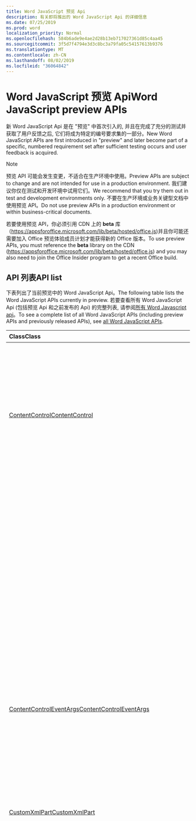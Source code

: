 ```yaml
---
title: Word JavaScript 预览 Api
description: 有关即将推出的 Word JavaScript Api 的详细信息
ms.date: 07/25/2019
ms.prod: word
localization_priority: Normal
ms.openlocfilehash: 584b6ade9e4ae2d28b13eb717027361d85c4aa45
ms.sourcegitcommit: 3f5d7f4794e3d3c8bc3a79fa05c54157613b9376
ms.translationtype: MT
ms.contentlocale: zh-CN
ms.lasthandoff: 08/02/2019
ms.locfileid: "36064842"
---
```

# <a name="word-javascript-preview-apis"></a><span data-ttu-id="99045-103">Word JavaScript 预览 Api</span><span class="sxs-lookup"><span data-stu-id="99045-103">Word JavaScript preview APIs</span></span>

<span data-ttu-id="99045-104">新 Word JavaScript Api 是在 "预览" 中首次引入的, 并且在完成了充分的测试并获取了用户反馈之后, 它们将成为特定的编号要求集的一部分。</span><span class="sxs-lookup"><span data-stu-id="99045-104">New Word JavaScript APIs are first introduced in "preview" and later become part of a specific, numbered requirement set after sufficient testing occurs and user feedback is acquired.</span></span>

> [!NOTE]
> <span data-ttu-id="99045-105">预览 API 可能会发生变更，不适合在生产环境中使用。</span><span class="sxs-lookup"><span data-stu-id="99045-105">Preview APIs are subject to change and are not intended for use in a production environment.</span></span> <span data-ttu-id="99045-106">我们建议你仅在测试和开发环境中试用它们。</span><span class="sxs-lookup"><span data-stu-id="99045-106">We recommend that you try them out in test and development environments only.</span></span> <span data-ttu-id="99045-107">不要在生产环境或业务关键型文档中使用预览 API。</span><span class="sxs-lookup"><span data-stu-id="99045-107">Do not use preview APIs in a production environment or within business-critical documents.</span></span>
>
> <span data-ttu-id="99045-108">若要使用预览 API，你必须引用 CDN 上的 **beta** 库（https://appsforoffice.microsoft.com/lib/beta/hosted/office.js)并且你可能还需要加入 Office 预览体验成员计划才能获得新的 Office 版本。</span><span class="sxs-lookup"><span data-stu-id="99045-108">To use preview APIs, you must reference the **beta** library on the CDN (https://appsforoffice.microsoft.com/lib/beta/hosted/office.js) and you may also need to join the Office Insider program to get a recent Office build.</span></span>

## <a name="api-list"></a><span data-ttu-id="99045-109">API 列表</span><span class="sxs-lookup"><span data-stu-id="99045-109">API list</span></span>

<span data-ttu-id="99045-110">下表列出了当前预览中的 Word JavaScript Api。</span><span class="sxs-lookup"><span data-stu-id="99045-110">The following table lists the Word JavaScript APIs currently in preview.</span></span> <span data-ttu-id="99045-111">若要查看所有 Word JavaScript Api (包括预览 Api 和之前发布的 Api) 的完整列表, 请参阅[所有 Word Javascript api](/javascript/api/word?view=word-js-preview)。</span><span class="sxs-lookup"><span data-stu-id="99045-111">To see a complete list of all Word JavaScript APIs (including preview APIs and previously released APIs), see [all Word JavaScript APIs](/javascript/api/word?view=word-js-preview).</span></span>

| <span data-ttu-id="99045-112">Class</span><span class="sxs-lookup"><span data-stu-id="99045-112">Class</span></span> | <span data-ttu-id="99045-113">域</span><span class="sxs-lookup"><span data-stu-id="99045-113">Fields</span></span> | <span data-ttu-id="99045-114">说明</span><span class="sxs-lookup"><span data-stu-id="99045-114">Description</span></span> |
|:---|:---|:---|
|[<span data-ttu-id="99045-115">ContentControl</span><span class="sxs-lookup"><span data-stu-id="99045-115">ContentControl</span></span>](/javascript/api/word/word.contentcontrol)|[<span data-ttu-id="99045-116">onDataChanged</span><span class="sxs-lookup"><span data-stu-id="99045-116">onDataChanged</span></span>](/javascript/api/word/word.contentcontrol#ondatachanged)|<span data-ttu-id="99045-117">更改内容控件中的数据时发生。</span><span class="sxs-lookup"><span data-stu-id="99045-117">Occurs when data within the content control are changed.</span></span> <span data-ttu-id="99045-118">若要获取新文本, 请在处理程序中加载此内容控件。</span><span class="sxs-lookup"><span data-stu-id="99045-118">To get the new text, load this content control in the handler.</span></span> <span data-ttu-id="99045-119">若要获取旧文本, 请不要加载它。</span><span class="sxs-lookup"><span data-stu-id="99045-119">To get the old text, do not load it.</span></span>|
||[<span data-ttu-id="99045-120">onDeleted</span><span class="sxs-lookup"><span data-stu-id="99045-120">onDeleted</span></span>](/javascript/api/word/word.contentcontrol#ondeleted)|<span data-ttu-id="99045-121">删除内容控件时发生。</span><span class="sxs-lookup"><span data-stu-id="99045-121">Occurs when the content control is deleted.</span></span> <span data-ttu-id="99045-122">请勿在处理程序中加载此内容控件, 否则将无法获取其原始属性。</span><span class="sxs-lookup"><span data-stu-id="99045-122">Do not load this content control in the handler, otherwise you won't be able to get its original properties.</span></span>|
||[<span data-ttu-id="99045-123">onSelectionChanged</span><span class="sxs-lookup"><span data-stu-id="99045-123">onSelectionChanged</span></span>](/javascript/api/word/word.contentcontrol#onselectionchanged)|<span data-ttu-id="99045-124">在内容控件中的选定内容更改时发生。</span><span class="sxs-lookup"><span data-stu-id="99045-124">Occurs when selection within the content control is changed.</span></span>|
|[<span data-ttu-id="99045-125">ContentControlEventArgs</span><span class="sxs-lookup"><span data-stu-id="99045-125">ContentControlEventArgs</span></span>](/javascript/api/word/word.contentcontroleventargs)|[<span data-ttu-id="99045-126">contentControl</span><span class="sxs-lookup"><span data-stu-id="99045-126">contentControl</span></span>](/javascript/api/word/word.contentcontroleventargs#contentcontrol)|<span data-ttu-id="99045-127">引发事件的对象。</span><span class="sxs-lookup"><span data-stu-id="99045-127">The object that raised the event.</span></span> <span data-ttu-id="99045-128">加载此对象以获取其属性。</span><span class="sxs-lookup"><span data-stu-id="99045-128">Load this object to get its properties.</span></span>|
||[<span data-ttu-id="99045-129">eventType</span><span class="sxs-lookup"><span data-stu-id="99045-129">eventType</span></span>](/javascript/api/word/word.contentcontroleventargs#eventtype)|<span data-ttu-id="99045-130">事件类型。</span><span class="sxs-lookup"><span data-stu-id="99045-130">The event type.</span></span> <span data-ttu-id="99045-131">有关详细信息, 请参阅 "事件"。</span><span class="sxs-lookup"><span data-stu-id="99045-131">See Word.EventType for details.</span></span>|
|[<span data-ttu-id="99045-132">CustomXmlPart</span><span class="sxs-lookup"><span data-stu-id="99045-132">CustomXmlPart</span></span>](/javascript/api/word/word.customxmlpart)|[<span data-ttu-id="99045-133">delete()</span><span class="sxs-lookup"><span data-stu-id="99045-133">delete()</span></span>](/javascript/api/word/word.customxmlpart#delete--)|<span data-ttu-id="99045-134">删除自定义 XML 部件。</span><span class="sxs-lookup"><span data-stu-id="99045-134">Deletes the custom XML part.</span></span>|
||[<span data-ttu-id="99045-135">deleteAttribute (xpath: string, namespaceMappings: any, name: string)</span><span class="sxs-lookup"><span data-stu-id="99045-135">deleteAttribute(xpath: string, namespaceMappings: any, name: string)</span></span>](/javascript/api/word/word.customxmlpart#deleteattribute-xpath--namespacemappings--name-)|<span data-ttu-id="99045-136">从 xpath 标识的元素中删除具有给定名称的属性。</span><span class="sxs-lookup"><span data-stu-id="99045-136">Deletes an attribute with the given name from the element identified by xpath.</span></span>|
||[<span data-ttu-id="99045-137">deleteElement (xpath: string, namespaceMappings: any)</span><span class="sxs-lookup"><span data-stu-id="99045-137">deleteElement(xpath: string, namespaceMappings: any)</span></span>](/javascript/api/word/word.customxmlpart#deleteelement-xpath--namespacemappings-)|<span data-ttu-id="99045-138">删除由 xpath 标识的元素。</span><span class="sxs-lookup"><span data-stu-id="99045-138">Deletes the element identified by xpath.</span></span>|
||[<span data-ttu-id="99045-139">getXml()</span><span class="sxs-lookup"><span data-stu-id="99045-139">getXml()</span></span>](/javascript/api/word/word.customxmlpart#getxml--)|<span data-ttu-id="99045-140">获取自定义 XML 部件的完整 XML 内容。</span><span class="sxs-lookup"><span data-stu-id="99045-140">Gets the full XML content of the custom XML part.</span></span>|
||[<span data-ttu-id="99045-141">insertAttribute (xpath: string, namespaceMappings: any, name: string, value: string)</span><span class="sxs-lookup"><span data-stu-id="99045-141">insertAttribute(xpath: string, namespaceMappings: any, name: string, value: string)</span></span>](/javascript/api/word/word.customxmlpart#insertattribute-xpath--namespacemappings--name--value-)|<span data-ttu-id="99045-142">将具有给定名称和值的属性插入到由 xpath 标识的元素中。</span><span class="sxs-lookup"><span data-stu-id="99045-142">Inserts an attribute with the given name and value to the element identified by xpath.</span></span>|
||[<span data-ttu-id="99045-143">insertElement (xpath: string, xml: string, namespaceMappings: any, index？: number)</span><span class="sxs-lookup"><span data-stu-id="99045-143">insertElement(xpath: string, xml: string, namespaceMappings: any, index?: number)</span></span>](/javascript/api/word/word.customxmlpart#insertelement-xpath--xml--namespacemappings--index-)|<span data-ttu-id="99045-144">在子位置索引处的 xpath 标识的父元素下插入给定的 XML。</span><span class="sxs-lookup"><span data-stu-id="99045-144">Inserts the given XML under the parent element identified by xpath at child position index.</span></span>|
||[<span data-ttu-id="99045-145">查询 (xpath: string, namespaceMappings: any)</span><span class="sxs-lookup"><span data-stu-id="99045-145">query(xpath: string, namespaceMappings: any)</span></span>](/javascript/api/word/word.customxmlpart#query-xpath--namespacemappings-)|<span data-ttu-id="99045-146">查询自定义 XML 部件的 XML 内容。</span><span class="sxs-lookup"><span data-stu-id="99045-146">Queries the XML content of the custom XML part.</span></span>|
||[<span data-ttu-id="99045-147">id</span><span class="sxs-lookup"><span data-stu-id="99045-147">id</span></span>](/javascript/api/word/word.customxmlpart#id)|<span data-ttu-id="99045-148">获取自定义 XML 部件的 ID。</span><span class="sxs-lookup"><span data-stu-id="99045-148">Gets the ID of the custom XML part.</span></span> <span data-ttu-id="99045-149">只读。</span><span class="sxs-lookup"><span data-stu-id="99045-149">Read only.</span></span>|
||[<span data-ttu-id="99045-150">namespaceUri</span><span class="sxs-lookup"><span data-stu-id="99045-150">namespaceUri</span></span>](/javascript/api/word/word.customxmlpart#namespaceuri)|<span data-ttu-id="99045-151">获取自定义 XML 部件的命名空间 URI。</span><span class="sxs-lookup"><span data-stu-id="99045-151">Gets the namespace URI of the custom XML part.</span></span> <span data-ttu-id="99045-152">只读。</span><span class="sxs-lookup"><span data-stu-id="99045-152">Read only.</span></span>|
||[<span data-ttu-id="99045-153">setXml (xml: string)</span><span class="sxs-lookup"><span data-stu-id="99045-153">setXml(xml: string)</span></span>](/javascript/api/word/word.customxmlpart#setxml-xml-)|<span data-ttu-id="99045-154">设置自定义 XML 部件的完整 XML 内容。</span><span class="sxs-lookup"><span data-stu-id="99045-154">Sets the full XML content of the custom XML part.</span></span>|
||[<span data-ttu-id="99045-155">updateAttribute (xpath: string, namespaceMappings: any, name: string, value: string)</span><span class="sxs-lookup"><span data-stu-id="99045-155">updateAttribute(xpath: string, namespaceMappings: any, name: string, value: string)</span></span>](/javascript/api/word/word.customxmlpart#updateattribute-xpath--namespacemappings--name--value-)|<span data-ttu-id="99045-156">使用由 xpath 标识的元素的给定名称更新属性的值。</span><span class="sxs-lookup"><span data-stu-id="99045-156">Updates the value of an attribute with the given name of the element identified by xpath.</span></span>|
||[<span data-ttu-id="99045-157">updateElement (xpath: string, xml: string, namespaceMappings: any)</span><span class="sxs-lookup"><span data-stu-id="99045-157">updateElement(xpath: string, xml: string, namespaceMappings: any)</span></span>](/javascript/api/word/word.customxmlpart#updateelement-xpath--xml--namespacemappings-)|<span data-ttu-id="99045-158">更新由 xpath 标识的元素的 XML。</span><span class="sxs-lookup"><span data-stu-id="99045-158">Updates the XML of the element identified by xpath.</span></span>|
|[<span data-ttu-id="99045-159">CustomXmlPartCollection</span><span class="sxs-lookup"><span data-stu-id="99045-159">CustomXmlPartCollection</span></span>](/javascript/api/word/word.customxmlpartcollection)|[<span data-ttu-id="99045-160">add (xml: string)</span><span class="sxs-lookup"><span data-stu-id="99045-160">add(xml: string)</span></span>](/javascript/api/word/word.customxmlpartcollection#add-xml-)|<span data-ttu-id="99045-161">向文档中添加新的自定义 XML 部件。</span><span class="sxs-lookup"><span data-stu-id="99045-161">Adds a new custom XML part to the document.</span></span>|
||[<span data-ttu-id="99045-162">getByNamespace (namespaceUri: string)</span><span class="sxs-lookup"><span data-stu-id="99045-162">getByNamespace(namespaceUri: string)</span></span>](/javascript/api/word/word.customxmlpartcollection#getbynamespace-namespaceuri-)|<span data-ttu-id="99045-163">获取其命名空间匹配给定命名空间的自定义 XML 部件的新作用域内集合。</span><span class="sxs-lookup"><span data-stu-id="99045-163">Gets a new scoped collection of custom XML parts whose namespaces match the given namespace.</span></span>|
||[<span data-ttu-id="99045-164">getCount()</span><span class="sxs-lookup"><span data-stu-id="99045-164">getCount()</span></span>](/javascript/api/word/word.customxmlpartcollection#getcount--)|<span data-ttu-id="99045-165">获取集合中项的数目。</span><span class="sxs-lookup"><span data-stu-id="99045-165">Gets the number of items in the collection.</span></span>|
||[<span data-ttu-id="99045-166">getItem(id: string)</span><span class="sxs-lookup"><span data-stu-id="99045-166">getItem(id: string)</span></span>](/javascript/api/word/word.customxmlpartcollection#getitem-id-)|<span data-ttu-id="99045-167">获取基于其 ID 的自定义 XML 部件。</span><span class="sxs-lookup"><span data-stu-id="99045-167">Gets a custom XML part based on its ID.</span></span> <span data-ttu-id="99045-168">只读。</span><span class="sxs-lookup"><span data-stu-id="99045-168">Read only.</span></span>|
||[<span data-ttu-id="99045-169">getItemOrNullObject(id: string)</span><span class="sxs-lookup"><span data-stu-id="99045-169">getItemOrNullObject(id: string)</span></span>](/javascript/api/word/word.customxmlpartcollection#getitemornullobject-id-)|<span data-ttu-id="99045-170">获取基于其 ID 的自定义 XML 部件。</span><span class="sxs-lookup"><span data-stu-id="99045-170">Gets a custom XML part based on its ID.</span></span> <span data-ttu-id="99045-171">如果 CustomXmlPart 不存在, 则返回 null 对象。</span><span class="sxs-lookup"><span data-stu-id="99045-171">Returns a null object if the CustomXmlPart does not exist.</span></span>|
||[<span data-ttu-id="99045-172">items</span><span class="sxs-lookup"><span data-stu-id="99045-172">items</span></span>](/javascript/api/word/word.customxmlpartcollection#items)|<span data-ttu-id="99045-173">获取此集合中已加载的子项。</span><span class="sxs-lookup"><span data-stu-id="99045-173">Gets the loaded child items in this collection.</span></span>|
|[<span data-ttu-id="99045-174">CustomXmlPartScopedCollection</span><span class="sxs-lookup"><span data-stu-id="99045-174">CustomXmlPartScopedCollection</span></span>](/javascript/api/word/word.customxmlpartscopedcollection)|[<span data-ttu-id="99045-175">getCount()</span><span class="sxs-lookup"><span data-stu-id="99045-175">getCount()</span></span>](/javascript/api/word/word.customxmlpartscopedcollection#getcount--)|<span data-ttu-id="99045-176">获取集合中项的数目。</span><span class="sxs-lookup"><span data-stu-id="99045-176">Gets the number of items in the collection.</span></span>|
||[<span data-ttu-id="99045-177">getItem(id: string)</span><span class="sxs-lookup"><span data-stu-id="99045-177">getItem(id: string)</span></span>](/javascript/api/word/word.customxmlpartscopedcollection#getitem-id-)|<span data-ttu-id="99045-178">获取基于其 ID 的自定义 XML 部件。</span><span class="sxs-lookup"><span data-stu-id="99045-178">Gets a custom XML part based on its ID.</span></span> <span data-ttu-id="99045-179">只读。</span><span class="sxs-lookup"><span data-stu-id="99045-179">Read only.</span></span>|
||[<span data-ttu-id="99045-180">getItemOrNullObject(id: string)</span><span class="sxs-lookup"><span data-stu-id="99045-180">getItemOrNullObject(id: string)</span></span>](/javascript/api/word/word.customxmlpartscopedcollection#getitemornullobject-id-)|<span data-ttu-id="99045-181">获取基于其 ID 的自定义 XML 部件。</span><span class="sxs-lookup"><span data-stu-id="99045-181">Gets a custom XML part based on its ID.</span></span> <span data-ttu-id="99045-182">如果 CustomXmlPart 在集合中不存在, 则返回 null 对象。</span><span class="sxs-lookup"><span data-stu-id="99045-182">Returns a null object if the CustomXmlPart does not exist in the collection.</span></span>|
||[<span data-ttu-id="99045-183">getOnlyItem()</span><span class="sxs-lookup"><span data-stu-id="99045-183">getOnlyItem()</span></span>](/javascript/api/word/word.customxmlpartscopedcollection#getonlyitem--)|<span data-ttu-id="99045-184">如果集合仅包含一个项，则此方法返回该项。</span><span class="sxs-lookup"><span data-stu-id="99045-184">If the collection contains exactly one item, this method returns it.</span></span> <span data-ttu-id="99045-185">否则, 此方法将产生错误。</span><span class="sxs-lookup"><span data-stu-id="99045-185">Otherwise, this method produces an error.</span></span>|
||[<span data-ttu-id="99045-186">getOnlyItemOrNullObject()</span><span class="sxs-lookup"><span data-stu-id="99045-186">getOnlyItemOrNullObject()</span></span>](/javascript/api/word/word.customxmlpartscopedcollection#getonlyitemornullobject--)|<span data-ttu-id="99045-187">如果集合仅包含一个项，则此方法返回该项。</span><span class="sxs-lookup"><span data-stu-id="99045-187">If the collection contains exactly one item, this method returns it.</span></span> <span data-ttu-id="99045-188">否则, 此方法将返回 null 对象。</span><span class="sxs-lookup"><span data-stu-id="99045-188">Otherwise, this method returns a null object.</span></span>|
||[<span data-ttu-id="99045-189">items</span><span class="sxs-lookup"><span data-stu-id="99045-189">items</span></span>](/javascript/api/word/word.customxmlpartscopedcollection#items)|<span data-ttu-id="99045-190">获取此集合中已加载的子项。</span><span class="sxs-lookup"><span data-stu-id="99045-190">Gets the loaded child items in this collection.</span></span>|
|[<span data-ttu-id="99045-191">Document</span><span class="sxs-lookup"><span data-stu-id="99045-191">Document</span></span>](/javascript/api/word/word.document)|[<span data-ttu-id="99045-192">deleteBookmark (name: string)</span><span class="sxs-lookup"><span data-stu-id="99045-192">deleteBookmark(name: string)</span></span>](/javascript/api/word/word.document#deletebookmark-name-)|<span data-ttu-id="99045-193">从文档中删除书签 (如果存在)。</span><span class="sxs-lookup"><span data-stu-id="99045-193">Deletes a bookmark, if exists, from the document.</span></span>|
||[<span data-ttu-id="99045-194">getBookmarkRange (name: string)</span><span class="sxs-lookup"><span data-stu-id="99045-194">getBookmarkRange(name: string)</span></span>](/javascript/api/word/word.document#getbookmarkrange-name-)|<span data-ttu-id="99045-195">获取书签的范围。</span><span class="sxs-lookup"><span data-stu-id="99045-195">Gets a bookmark's range.</span></span> <span data-ttu-id="99045-196">如果书签不存在, 则引发。</span><span class="sxs-lookup"><span data-stu-id="99045-196">Throws if the bookmark does not exist.</span></span>|
||[<span data-ttu-id="99045-197">getBookmarkRangeOrNullObject (name: string)</span><span class="sxs-lookup"><span data-stu-id="99045-197">getBookmarkRangeOrNullObject(name: string)</span></span>](/javascript/api/word/word.document#getbookmarkrangeornullobject-name-)|<span data-ttu-id="99045-198">获取书签的范围。</span><span class="sxs-lookup"><span data-stu-id="99045-198">Gets a bookmark's range.</span></span> <span data-ttu-id="99045-199">如果书签不存在, 则返回 null 对象。</span><span class="sxs-lookup"><span data-stu-id="99045-199">Returns a null object if the bookmark does not exist.</span></span>|
||[<span data-ttu-id="99045-200">customXmlParts</span><span class="sxs-lookup"><span data-stu-id="99045-200">customXmlParts</span></span>](/javascript/api/word/word.document#customxmlparts)|<span data-ttu-id="99045-201">获取文档中的自定义 XML 部件。</span><span class="sxs-lookup"><span data-stu-id="99045-201">Gets the custom XML parts in the document.</span></span> <span data-ttu-id="99045-202">只读。</span><span class="sxs-lookup"><span data-stu-id="99045-202">Read-only.</span></span>|
||[<span data-ttu-id="99045-203">onContentControlAdded</span><span class="sxs-lookup"><span data-stu-id="99045-203">onContentControlAdded</span></span>](/javascript/api/word/word.document#oncontentcontroladded)|<span data-ttu-id="99045-204">添加内容控件时发生。</span><span class="sxs-lookup"><span data-stu-id="99045-204">Occurs when a content control is added.</span></span> <span data-ttu-id="99045-205">在处理程序中运行 context () 以获取新内容控件的属性。</span><span class="sxs-lookup"><span data-stu-id="99045-205">Run context.sync() in the handler to get the new content control's properties.</span></span>|
||[<span data-ttu-id="99045-206">settings</span><span class="sxs-lookup"><span data-stu-id="99045-206">settings</span></span>](/javascript/api/word/word.document#settings)|<span data-ttu-id="99045-207">获取文档中的加载项设置。</span><span class="sxs-lookup"><span data-stu-id="99045-207">Gets the add-in's settings in the document.</span></span> <span data-ttu-id="99045-208">只读。</span><span class="sxs-lookup"><span data-stu-id="99045-208">Read-only.</span></span>|
|[<span data-ttu-id="99045-209">DocumentCreated</span><span class="sxs-lookup"><span data-stu-id="99045-209">DocumentCreated</span></span>](/javascript/api/word/word.documentcreated)|[<span data-ttu-id="99045-210">deleteBookmark (name: string)</span><span class="sxs-lookup"><span data-stu-id="99045-210">deleteBookmark(name: string)</span></span>](/javascript/api/word/word.documentcreated#deletebookmark-name-)|<span data-ttu-id="99045-211">从文档中删除书签 (如果存在)。</span><span class="sxs-lookup"><span data-stu-id="99045-211">Deletes a bookmark, if exists, from the document.</span></span>|
||[<span data-ttu-id="99045-212">getBookmarkRange (name: string)</span><span class="sxs-lookup"><span data-stu-id="99045-212">getBookmarkRange(name: string)</span></span>](/javascript/api/word/word.documentcreated#getbookmarkrange-name-)|<span data-ttu-id="99045-213">获取书签的范围。</span><span class="sxs-lookup"><span data-stu-id="99045-213">Gets a bookmark's range.</span></span> <span data-ttu-id="99045-214">如果书签不存在, 则引发。</span><span class="sxs-lookup"><span data-stu-id="99045-214">Throws if the bookmark does not exist.</span></span>|
||[<span data-ttu-id="99045-215">getBookmarkRangeOrNullObject (name: string)</span><span class="sxs-lookup"><span data-stu-id="99045-215">getBookmarkRangeOrNullObject(name: string)</span></span>](/javascript/api/word/word.documentcreated#getbookmarkrangeornullobject-name-)|<span data-ttu-id="99045-216">获取书签的范围。</span><span class="sxs-lookup"><span data-stu-id="99045-216">Gets a bookmark's range.</span></span> <span data-ttu-id="99045-217">如果书签不存在, 则返回 null 对象。</span><span class="sxs-lookup"><span data-stu-id="99045-217">Returns a null object if the bookmark does not exist.</span></span>|
||[<span data-ttu-id="99045-218">customXmlParts</span><span class="sxs-lookup"><span data-stu-id="99045-218">customXmlParts</span></span>](/javascript/api/word/word.documentcreated#customxmlparts)|<span data-ttu-id="99045-219">获取文档中的自定义 XML 部件。</span><span class="sxs-lookup"><span data-stu-id="99045-219">Gets the custom XML parts in the document.</span></span> <span data-ttu-id="99045-220">只读。</span><span class="sxs-lookup"><span data-stu-id="99045-220">Read-only.</span></span>|
||[<span data-ttu-id="99045-221">settings</span><span class="sxs-lookup"><span data-stu-id="99045-221">settings</span></span>](/javascript/api/word/word.documentcreated#settings)|<span data-ttu-id="99045-222">获取文档中的加载项设置。</span><span class="sxs-lookup"><span data-stu-id="99045-222">Gets the add-in's settings in the document.</span></span> <span data-ttu-id="99045-223">只读。</span><span class="sxs-lookup"><span data-stu-id="99045-223">Read-only.</span></span>|
|[<span data-ttu-id="99045-224">InlinePicture</span><span class="sxs-lookup"><span data-stu-id="99045-224">InlinePicture</span></span>](/javascript/api/word/word.inlinepicture)|[<span data-ttu-id="99045-225">imageFormat</span><span class="sxs-lookup"><span data-stu-id="99045-225">imageFormat</span></span>](/javascript/api/word/word.inlinepicture#imageformat)|<span data-ttu-id="99045-226">获取嵌入式图像的格式。</span><span class="sxs-lookup"><span data-stu-id="99045-226">Gets the format of the inline image.</span></span> <span data-ttu-id="99045-227">只读。</span><span class="sxs-lookup"><span data-stu-id="99045-227">Read-only.</span></span>|
|[<span data-ttu-id="99045-228">List</span><span class="sxs-lookup"><span data-stu-id="99045-228">List</span></span>](/javascript/api/word/word.list)|[<span data-ttu-id="99045-229">getLevelFont (level: 数字)</span><span class="sxs-lookup"><span data-stu-id="99045-229">getLevelFont(level: number)</span></span>](/javascript/api/word/word.list#getlevelfont-level-)|<span data-ttu-id="99045-230">获取列表中指定级别的项目符号、编号或图片的字体。</span><span class="sxs-lookup"><span data-stu-id="99045-230">Gets the font of the bullet, number or picture at the specified level in the list.</span></span>|
||[<span data-ttu-id="99045-231">getLevelPicture (level: 数字)</span><span class="sxs-lookup"><span data-stu-id="99045-231">getLevelPicture(level: number)</span></span>](/javascript/api/word/word.list#getlevelpicture-level-)|<span data-ttu-id="99045-232">获取列表中指定级别的图片的 base64 编码的字符串表示形式。</span><span class="sxs-lookup"><span data-stu-id="99045-232">Gets the base64 encoded string representation of the picture at the specified level in the list.</span></span>|
||[<span data-ttu-id="99045-233">resetLevelFont (level: number, resetFontName？: boolean)</span><span class="sxs-lookup"><span data-stu-id="99045-233">resetLevelFont(level: number, resetFontName?: boolean)</span></span>](/javascript/api/word/word.list#resetlevelfont-level--resetfontname-)|<span data-ttu-id="99045-234">重置列表中指定级别的项目符号、编号或图片的字体。</span><span class="sxs-lookup"><span data-stu-id="99045-234">Resets the font of the bullet, number or picture at the specified level in the list.</span></span>|
||[<span data-ttu-id="99045-235">setLevelPicture (level: number, base64EncodedImage？: string)</span><span class="sxs-lookup"><span data-stu-id="99045-235">setLevelPicture(level: number, base64EncodedImage?: string)</span></span>](/javascript/api/word/word.list#setlevelpicture-level--base64encodedimage-)|<span data-ttu-id="99045-236">设置列表中指定级别的图片。</span><span class="sxs-lookup"><span data-stu-id="99045-236">Sets the picture at the specified level in the list.</span></span>|
|[<span data-ttu-id="99045-237">Range</span><span class="sxs-lookup"><span data-stu-id="99045-237">Range</span></span>](/javascript/api/word/word.range)|[<span data-ttu-id="99045-238">getBookmarks (includeHidden？: 布尔值, includeAdjacent？: 布尔值)</span><span class="sxs-lookup"><span data-stu-id="99045-238">getBookmarks(includeHidden?: boolean, includeAdjacent?: boolean)</span></span>](/javascript/api/word/word.range#getbookmarks-includehidden--includeadjacent-)|<span data-ttu-id="99045-239">获取或覆盖区域中所有书签的名称。</span><span class="sxs-lookup"><span data-stu-id="99045-239">Gets the names all bookmarks in or overlapping the range.</span></span> <span data-ttu-id="99045-240">如果书签的名称以下划线字符开头, 则隐藏该书签。</span><span class="sxs-lookup"><span data-stu-id="99045-240">A bookmark is hidden if its name starts with the underscore character.</span></span>|
||[<span data-ttu-id="99045-241">insertBookmark (name: string)</span><span class="sxs-lookup"><span data-stu-id="99045-241">insertBookmark(name: string)</span></span>](/javascript/api/word/word.range#insertbookmark-name-)|<span data-ttu-id="99045-242">在区域中插入书签。</span><span class="sxs-lookup"><span data-stu-id="99045-242">Inserts a bookmark on the range.</span></span> <span data-ttu-id="99045-243">如果同一名称的书签存在于某个位置, 则首先将其删除。</span><span class="sxs-lookup"><span data-stu-id="99045-243">If a bookmark of the same name exists somewhere, it is deleted first.</span></span>|
|[<span data-ttu-id="99045-244">设置</span><span class="sxs-lookup"><span data-stu-id="99045-244">Setting</span></span>](/javascript/api/word/word.setting)|[<span data-ttu-id="99045-245">delete()</span><span class="sxs-lookup"><span data-stu-id="99045-245">delete()</span></span>](/javascript/api/word/word.setting#delete--)|<span data-ttu-id="99045-246">删除 Setting 对象。</span><span class="sxs-lookup"><span data-stu-id="99045-246">Deletes the setting.</span></span>|
||[<span data-ttu-id="99045-247">key</span><span class="sxs-lookup"><span data-stu-id="99045-247">key</span></span>](/javascript/api/word/word.setting#key)|<span data-ttu-id="99045-248">获取设置的键。</span><span class="sxs-lookup"><span data-stu-id="99045-248">Gets the key of the setting.</span></span> <span data-ttu-id="99045-249">只读。</span><span class="sxs-lookup"><span data-stu-id="99045-249">Read only.</span></span>|
||[<span data-ttu-id="99045-250">value</span><span class="sxs-lookup"><span data-stu-id="99045-250">value</span></span>](/javascript/api/word/word.setting#value)|<span data-ttu-id="99045-251">获取或设置设置的值。</span><span class="sxs-lookup"><span data-stu-id="99045-251">Gets or sets the value of the setting.</span></span>|
|[<span data-ttu-id="99045-252">SettingCollection</span><span class="sxs-lookup"><span data-stu-id="99045-252">SettingCollection</span></span>](/javascript/api/word/word.settingcollection)|[<span data-ttu-id="99045-253">add (key: string, value: any)</span><span class="sxs-lookup"><span data-stu-id="99045-253">add(key: string, value: any)</span></span>](/javascript/api/word/word.settingcollection#add-key--value-)|<span data-ttu-id="99045-254">创建新设置或设置现有设置。</span><span class="sxs-lookup"><span data-stu-id="99045-254">Creates a new setting or sets an existing setting.</span></span>|
||[<span data-ttu-id="99045-255">deleteAll ()</span><span class="sxs-lookup"><span data-stu-id="99045-255">deleteAll()</span></span>](/javascript/api/word/word.settingcollection#deleteall--)|<span data-ttu-id="99045-256">删除此加载项中的所有设置。</span><span class="sxs-lookup"><span data-stu-id="99045-256">Deletes all settings in this add-in.</span></span>|
||[<span data-ttu-id="99045-257">getCount()</span><span class="sxs-lookup"><span data-stu-id="99045-257">getCount()</span></span>](/javascript/api/word/word.settingcollection#getcount--)|<span data-ttu-id="99045-258">获取设置的计数。</span><span class="sxs-lookup"><span data-stu-id="99045-258">Gets the count of settings.</span></span>|
||[<span data-ttu-id="99045-259">getItem(key: string)</span><span class="sxs-lookup"><span data-stu-id="99045-259">getItem(key: string)</span></span>](/javascript/api/word/word.settingcollection#getitem-key-)|<span data-ttu-id="99045-260">按其键 (区分大小写) 获取设置对象。</span><span class="sxs-lookup"><span data-stu-id="99045-260">Gets a setting object by its key, which is case-sensitive.</span></span> <span data-ttu-id="99045-261">如果设置不存在, 则引发。</span><span class="sxs-lookup"><span data-stu-id="99045-261">Throws if the setting does not exist.</span></span>|
||[<span data-ttu-id="99045-262">getItemOrNullObject(key: string)</span><span class="sxs-lookup"><span data-stu-id="99045-262">getItemOrNullObject(key: string)</span></span>](/javascript/api/word/word.settingcollection#getitemornullobject-key-)|<span data-ttu-id="99045-263">按其键 (区分大小写) 获取设置对象。</span><span class="sxs-lookup"><span data-stu-id="99045-263">Gets a setting object by its key, which is case-sensitive.</span></span> <span data-ttu-id="99045-264">如果设置不存在, 则返回 null 对象。</span><span class="sxs-lookup"><span data-stu-id="99045-264">Returns a null object if the setting does not exist.</span></span>|
||[<span data-ttu-id="99045-265">items</span><span class="sxs-lookup"><span data-stu-id="99045-265">items</span></span>](/javascript/api/word/word.settingcollection#items)|<span data-ttu-id="99045-266">获取此集合中已加载的子项。</span><span class="sxs-lookup"><span data-stu-id="99045-266">Gets the loaded child items in this collection.</span></span>|
|[<span data-ttu-id="99045-267">Table</span><span class="sxs-lookup"><span data-stu-id="99045-267">Table</span></span>](/javascript/api/word/word.table)|[<span data-ttu-id="99045-268">mergeCells (topRow: 数字, firstCell: number, bottomRow: 数字, lastCell: 数字)</span><span class="sxs-lookup"><span data-stu-id="99045-268">mergeCells(topRow: number, firstCell: number, bottomRow: number, lastCell: number)</span></span>](/javascript/api/word/word.table#mergecells-toprow--firstcell--bottomrow--lastcell-)|<span data-ttu-id="99045-269">合并第一个和最后一个单元格所绑定的单元格。</span><span class="sxs-lookup"><span data-stu-id="99045-269">Merges the cells bounded inclusively by a first and last cell.</span></span>|
|[<span data-ttu-id="99045-270">TableCell</span><span class="sxs-lookup"><span data-stu-id="99045-270">TableCell</span></span>](/javascript/api/word/word.tablecell)|[<span data-ttu-id="99045-271">split (rowCount: number, columnCount: number)</span><span class="sxs-lookup"><span data-stu-id="99045-271">split(rowCount: number, columnCount: number)</span></span>](/javascript/api/word/word.tablecell#split-rowcount--columncount-)|<span data-ttu-id="99045-272">将单元格拆分为指定的行数和列数。</span><span class="sxs-lookup"><span data-stu-id="99045-272">Splits the cell into the specified number of rows and columns.</span></span>|
|[<span data-ttu-id="99045-273">TableRow</span><span class="sxs-lookup"><span data-stu-id="99045-273">TableRow</span></span>](/javascript/api/word/word.tablerow)|[<span data-ttu-id="99045-274">insertContentControl()</span><span class="sxs-lookup"><span data-stu-id="99045-274">insertContentControl()</span></span>](/javascript/api/word/word.tablerow#insertcontentcontrol--)|<span data-ttu-id="99045-275">在行上插入内容控件。</span><span class="sxs-lookup"><span data-stu-id="99045-275">Inserts a content control on the row.</span></span>|
||[<span data-ttu-id="99045-276">merge ()</span><span class="sxs-lookup"><span data-stu-id="99045-276">merge()</span></span>](/javascript/api/word/word.tablerow#merge--)|<span data-ttu-id="99045-277">将行合并到一个单元格中。</span><span class="sxs-lookup"><span data-stu-id="99045-277">Merges the row into one cell.</span></span>|

## <a name="see-also"></a><span data-ttu-id="99045-278">另请参阅</span><span class="sxs-lookup"><span data-stu-id="99045-278">See also</span></span>

- [<span data-ttu-id="99045-279">Word JavaScript API 参考文档</span><span class="sxs-lookup"><span data-stu-id="99045-279">Word JavaScript API Reference Documentation</span></span>](/javascript/api/word)
- [<span data-ttu-id="99045-280">Word JavaScript API 要求集</span><span class="sxs-lookup"><span data-stu-id="99045-280">Word JavaScript API requirement sets</span></span>](word-api-requirement-sets.md)

